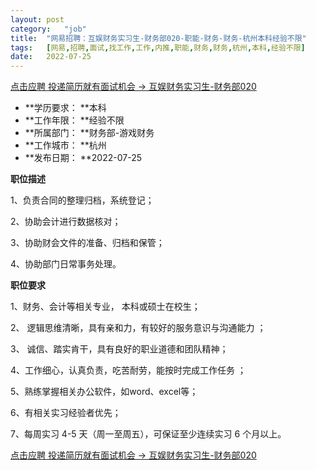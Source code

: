 ```yaml
---
layout:	post
category:	"job"
title:	"网易招聘：互娱财务实习生-财务部020-职能-财务-财务-杭州本科经验不限"
tags:	[网易,招聘,面试,找工作,工作,内推,职能,财务,财务,杭州,本科,经验不限]
date:	2022-07-25
---
```


[点击应聘 投递简历就有面试机会 ->  互娱财务实习生-财务部020](http://mobile.bole.netease.com/bole/boleDetail?id=39204&employeeId=346f03c3cda5f04c&key=all)



- **学历要求： **本科
- **工作年限： **经验不限
- **所属部门： **财务部-游戏财务
- **工作城市： **杭州
- **发布日期： **2022-07-25



**职位描述**

1、负责合同的整理归档，系统登记；

2、协助会计进行数据核对；

3、协助财会文件的准备、归档和保管；

4、协助部门日常事务处理。





**职位要求**

1、财务、会计等相关专业， 本科或硕士在校生；

2、 逻辑思维清晰，具有亲和力，有较好的服务意识与沟通能力 ；

3、 诚信、踏实肯干，具有良好的职业道德和团队精神；

4、工作细心，认真负责，吃苦耐劳，能按时完成工作任务 ；

5、熟练掌握相关办公软件，如word、excel等；

6、有相关实习经验者优先；

7、每周实习 4-5 天（周一至周五），可保证至少连续实习 6 个月以上。





[点击应聘 投递简历就有面试机会 ->  互娱财务实习生-财务部020](http://mobile.bole.netease.com/bole/boleDetail?id=39204&employeeId=346f03c3cda5f04c&key=all)